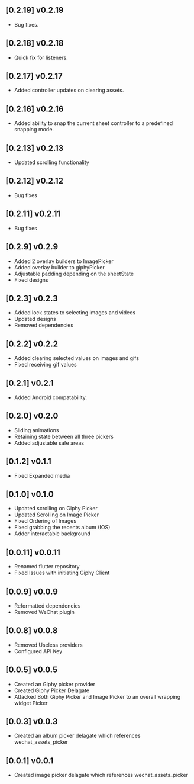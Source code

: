 ## [0.2.19] v0.2.19

* Bug fixes.

## [0.2.18] v0.2.18

* Quick fix for listeners.

## [0.2.17] v0.2.17

* Added controller updates on clearing assets.

## [0.2.16] v0.2.16

* Added ability to snap the current sheet controller to a predefined snapping mode.

## [0.2.13] v0.2.13

* Updated scrolling functionality

## [0.2.12] v0.2.12

* Bug fixes

## [0.2.11] v0.2.11

* Bug fixes

## [0.2.9] v0.2.9

* Added 2 overlay builders to ImagePicker
* Added overlay builder to giphyPicker
* Adjustable padding depending on the sheetState
* Fixed designs

## [0.2.3] v0.2.3

* Added lock states to selecting images and videos
* Updated designs
* Removed dependencies

## [0.2.2] v0.2.2

* Added clearing selected values on images and gifs
* Fixed receiving gif values

## [0.2.1] v0.2.1

* Added Android compatability.

## [0.2.0] v0.2.0

* Sliding animations
* Retaining state between all three pickers
* Added adjustable safe areas

## [0.1.2] v0.1.1

* Fixed Expanded media

## [0.1.0] v0.1.0

* Updated scrolling on Giphy Picker
* Updated Scrolling on Image Picker
* Fixed Ordering of Images
* Fixed grabbing the recents album (IOS)
* Adder interactable background

## [0.0.11] v0.0.11

* Renamed flutter repository
* Fixed Issues with initiating Giphy Client

## [0.0.9] v0.0.9

* Reformatted dependencies
* Removed WeChat plugin

## [0.0.8] v0.0.8

* Removed Useless providers
* Configured API Key

## [0.0.5] v0.0.5

* Created an Giphy picker provider
* Created Giphy Picker Delagate
* Attacked Both Giphy Picker and Image Picker to an overall wrapping widget Picker

## [0.0.3] v0.0.3

* Created an album picker delagate which references wechat_assets_picker

## [0.0.1] v0.0.1

* Created image picker delagate which references wechat_assets_picker